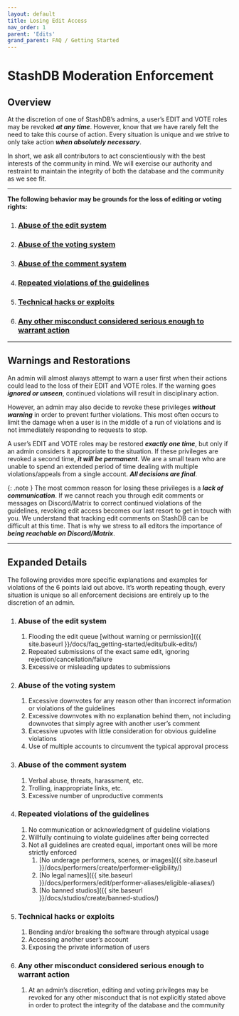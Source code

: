 ```yaml
---
layout: default
title: Losing Edit Access
nav_order: 1
parent: 'Edits'
grand_parent: FAQ / Getting Started
---
```


# StashDB Moderation Enforcement

## Overview

At the discretion of one of StashDB’s admins, a user’s EDIT and VOTE roles may be revoked ***at any time***. However, know that we have rarely felt the need to take this course of action. Every situation is unique and we strive to only take action ***when absolutely necessary***.

In short, we ask all contributors to act conscientiously with the best interests of the community in mind. We will exercise our authority and restraint to maintain the integrity of both the database and the community as we see fit.

---

**The following behavior may be grounds for the loss of editing or voting rights:**

1. ### [Abuse of the edit system](#abuse-of-the-edit-system-1)
2. ### [Abuse of the voting system](#abuse-of-the-voting-system-1)
3. ### [Abuse of the comment system](#abuse-of-the-comment-system-1)
4. ### [Repeated violations of the guidelines](#repeated-violations-of-the-guidelines-1)
5. ### [Technical hacks or exploits](#technical-hacks-or-exploits-1)
6. ### [Any other misconduct considered serious enough to warrant action](#any-other-misconduct-considered-serious-enough-to-warrant-action-1)

---

## Warnings and Restorations

An admin will almost always attempt to warn a user first when their actions could lead to the loss of their EDIT and VOTE roles. If the warning goes ***ignored or unseen***, continued violations will result in disciplinary action.

However, an admin may also decide to revoke these privileges ***without warning*** in order to prevent further violations. This most often occurs to limit the damage when a user is in the middle of a run of violations and is not immediately responding to requests to stop.

A user’s EDIT and VOTE roles may be restored ***exactly one time***, but only if an admin considers it appropriate to the situation. If these privileges are revoked a second time, ***it will be permanent***. We are a small team who are unable to spend an extended period of time dealing with multiple violations/appeals from a single account. ***All decisions are final***.

{: .note }
The most common reason for losing these privileges is a ***lack of communication***. If we cannot reach you through edit comments or messages on Discord/Matrix to correct continued violations of the guidelines, revoking edit access becomes our last resort to get in touch with you. We understand that tracking edit comments on StashDB can be difficult at this time. That is why we stress to all editors the importance of ***being reachable on Discord/Matrix***.

---

## Expanded Details

The following provides more specific explanations and examples for violations of the 6 points laid out above. It’s worth repeating though, every situation is unique so all enforcement decisions are entirely up to the discretion of an admin.

1. ### Abuse of the edit system
    1. Flooding the edit queue [without warning or permission]({{ site.baseurl }}/docs/faq_getting-started/edits/bulk-edits/)
    1. Repeated submissions of the exact same edit, ignoring rejection/cancellation/failure
    1. Excessive or misleading updates to submissions
1. ### Abuse of the voting system
    1. Excessive downvotes for any reason other than incorrect information or violations of the guidelines
    1. Excessive downvotes with no explanation behind them, not including downvotes that simply agree with another user’s comment
    1. Excessive upvotes with little consideration for obvious guideline violations
    1. Use of multiple accounts to circumvent the typical approval process
1. ### Abuse of the comment system
    1. Verbal abuse, threats, harassment, etc.
    1. Trolling, inappropriate links, etc.
    1. Excessive number of unproductive comments
1. ### Repeated violations of the guidelines
    1. No communication or acknowledgment of guideline violations
    1. Willfully continuing to violate guidelines after being corrected
    1. Not all guidelines are created equal, important ones will be more strictly enforced
        1. [No underage performers, scenes, or images]({{ site.baseurl }}/docs/performers/create/performer-eligibility/)
        1. [No legal names]({{ site.baseurl }}/docs/performers/edit/performer-aliases/eligible-aliases/)
        1. [No banned studios]({{ site.baseurl }}/docs/studios/create/banned-studios/)
1. ### Technical hacks or exploits
    1. Bending and/or breaking the software through atypical usage
    1. Accessing another user’s account
    1. Exposing the private information of users
1. ### Any other misconduct considered serious enough to warrant action
    1. At an admin’s discretion, editing and voting privileges may be revoked for any other misconduct that is not explicitly stated above in order to protect the integrity of the database and the community
